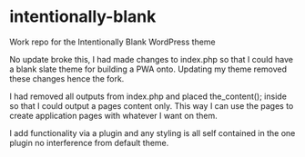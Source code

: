 # intentionally-blank
Work repo for the Intentionally Blank WordPress theme

No update broke this, I had made changes to index.php so that I could have a blank slate theme for building a PWA onto. Updating my theme removed these changes hence the fork.

I had removed all outputs from index.php and placed the_content(); inside so that I could output a pages content only.
This way I can use the pages to create application pages with whatever I want on them.

I add functionality via a plugin and any styling is all self contained in the one plugin no interference from default theme.

